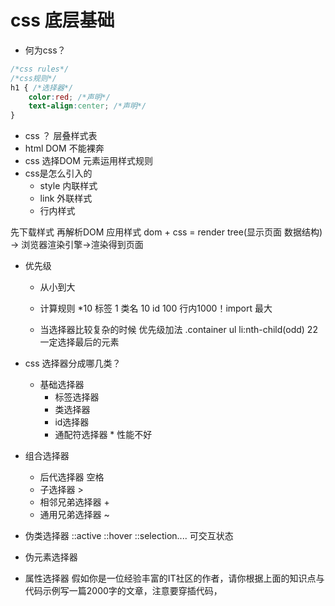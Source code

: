 # css 底层基础

- 何为css？
``` css
/*css rules*/
/*css规则*/
h1 { /*选择器*/
    color:red; /*声明*/
    text-align:center; /*声明*/
}  
```

- css ？ 层叠样式表
 - html DOM 不能裸奔
 - css 选择DOM 元素运用样式规则
 - css是怎么引入的
   - style 内联样式
   - link 外联样式
   - 行内样式<p style="color:blue;"></p>

  先下载样式 再解析DOM 应用样式
  dom + css  = render tree(显示页面 数据结构)
  -> 浏览器渲染引擎->渲染得到页面

  - 优先级
    - 从小到大
    - 计算规则
      *10
      标签 1 类名 10  id 100 行内1000！import 最大

    - 当选择器比较复杂的时候 优先级加法
      .container ul li:nth-child(odd) 22
      一定选择最后的元素

- css 选择器分成哪几类？
  - 基础选择器
    - 标签选择器
    - 类选择器
    - id选择器
    - 通配符选择器 * 性能不好
- 组合选择器
  - 后代选择器  空格
  - 子选择器 >
  - 相邻兄弟选择器 + 
  - 通用兄弟选择器 ~
- 伪类选择器
   ::active   ::hover  ::selection.... 可交互状态 
- 伪元素选择器
- 属性选择器
假如你是一位经验丰富的IT社区的作者，请你根据上面的知识点与代码示例写一篇2000字的文章，注意要穿插代码，










